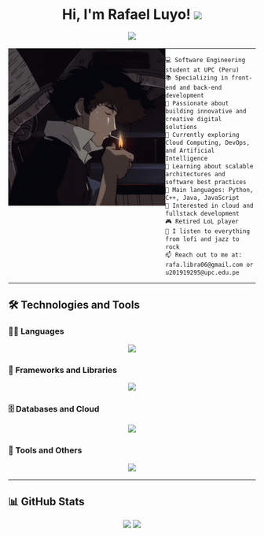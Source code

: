 <h1 align="center">
Hi, I'm Rafael Luyo!
  <img src="https://media.giphy.com/media/hvRJCLFzcasrR4ia7z/giphy.gif" width="30">
</h1>

<p align="center">
  <a href="https://github.com/DenverCoder1/readme-typing-svg">
    <img src="https://readme-typing-svg.herokuapp.com?lines=Software+Engineer;Fullstack+Developer;Long+Live+Rock!&center=true&width=420&height=45&color=000000">
  </a>
</p>


<img align="left" src="imgs/tenor.gif" width="320" />
<hr>


```
💻 Software Engineering student at UPC (Peru)  
📚 Specializing in front-end and back-end development  
📝 Passionate about building innovative and creative digital solutions  
🔭 Currently exploring Cloud Computing, DevOps, and Artificial Intelligence  
🌱 Learning about scalable architectures and software best practices  
🌟 Main languages: Python, C++, Java, JavaScript  
🚩 Interested in cloud and fullstack development  
🎮 Retired LoL player  
🎵 I listen to everything from lofi and jazz to rock  
📫 Reach out to me at: rafa.libra06@gmail.com or u201919295@upc.edu.pe  
```

<hr>

## 🛠️ Technologies and Tools

### 👨‍💻 Languages
<p align="center">
  <img src="https://skillicons.dev/icons?i=cpp,cs,py,java,js,html,css&perline=10" />
</p>

### 🧰 Frameworks and Libraries
<p align="center">
  <img src="https://skillicons.dev/icons?i=angular,vue,spring,dotnet,flutter,androidstudio&perline=10" />
</p>

### 🗄️ Databases and Cloud
<p align="center">
  <img src="https://skillicons.dev/icons?i=sqlserver,mysql,firebase,aws&perline=10" />
</p>

### 🔧 Tools and Others
<p align="center">
  <img src="https://skillicons.dev/icons?i=git,docker,figma,vscode,linux&perline=10" />
</p>

---

## 📊 GitHub Stats

<p align="center">
  <img src="https://github-readme-stats.vercel.app/api?username=RafaelLuyo&show_icons=true&theme=tokyonight&hide_border=true&locale=en" />
  <img src="https://github-readme-streak-stats.herokuapp.com/?user=RafaelLuyo&theme=material-palenight" />
</p>

